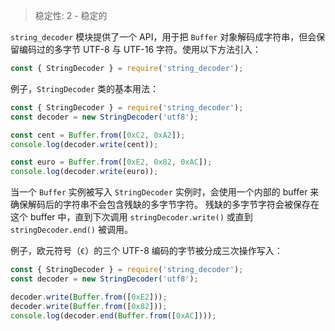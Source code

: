 
> 稳定性: 2 - 稳定的

`string_decoder` 模块提供了一个 API，用于把 `Buffer` 对象解码成字符串，但会保留编码过的多字节 UTF-8 与 UTF-16 字符。使用以下方法引入：

```js
const { StringDecoder } = require('string_decoder');
```

例子，`StringDecoder` 类的基本用法：

```js
const { StringDecoder } = require('string_decoder');
const decoder = new StringDecoder('utf8');

const cent = Buffer.from([0xC2, 0xA2]);
console.log(decoder.write(cent));

const euro = Buffer.from([0xE2, 0x82, 0xAC]);
console.log(decoder.write(euro));
```

当一个 `Buffer` 实例被写入 `StringDecoder` 实例时，会使用一个内部的 buffer 来确保解码后的字符串不会包含残缺的多字节字符。
残缺的多字节字符会被保存在这个 buffer 中，直到下次调用 `stringDecoder.write()` 或直到 `stringDecoder.end()` 被调用。

例子，欧元符号（`€`）的三个 UTF-8 编码的字节被分成三次操作写入：

```js
const { StringDecoder } = require('string_decoder');
const decoder = new StringDecoder('utf8');

decoder.write(Buffer.from([0xE2]));
decoder.write(Buffer.from([0x82]));
console.log(decoder.end(Buffer.from([0xAC])));
```

